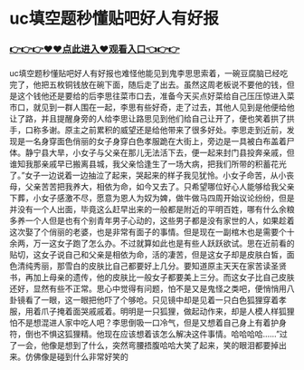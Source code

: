 # uc填空题秒懂贴吧好人有好报

### <a href="https://8h6e.com">👉👉👉♥♥点此进入♥观看入口👈👉👉</a>


uc填空题秒懂贴吧好人有好报也难怪他能见到鬼李思思索着，一碗豆腐脑已经吃完了，他把五枚铜钱放在碗下面，随后走了出去。虽然这周老板说不要他的钱，但是这个钱他还是要给的后李思往菜市口去，准备今天买点好菜给自己压压惊进入菜市口，就见到一群人围在一起，李思有些好奇，走了过去，其他人见到是他便给他让了路，并且提醒身旁的人给李思让路思见到他们给自己让开了，便也笑着拱了拱手，口称多谢。原主之前累积的威望还是给他带来了很多好处。李思走到近前，发现是一名身穿面色俏丽的女子身穿白色孝服跪在大街上，旁边是一具被白布盖着尸体。静宁县大旱，小女子与父亲在那儿无法活下去，便一起来封门县投奔亲戚，但谁知我那亲戚早已搬离县城，我父亲恰逢生了一场大病，把我们所带的积蓄花光了。”女子一边说着一边抽泣了起来，哭起来的样子我见犹怜。小女子命苦，从小丧母，父亲苦苦把我养大，相依为命，如今又去了。只希望哪位好心人能够给我父亲下葬，小女子感激不尽，愿意为恩人为奴为婢，做牛做马四周开始议论纷纷，但是并没有一个人出面，毕竟这么赶早出来的一般都是附近的平明百姓，哪有什么余粮多养一个人但是也有个别青年男子心动的，这些男子都是没有家世的人，如果趁着这次娶了个俏丽的老婆，也是非常有面子的事情。但是现在一副棺木也是需要个十余两，万一这女子跑了怎么办。不过就算如此也是有些人跃跃欲试。思在近前看的贴切，这女子说自己和父亲是相依为命，活的凄苦，但是这女子却是皮肤白皙，面色清纯秀丽，那雪白的皮肤比自己都要好上几分。要知道原主天天在家苦读圣贤书，再加上母亲的遗传，他的皮肤比一般女子都要美上三分。而这女子比自己皮肤还好，显然有些不正常。思心中觉得有问题，怕不是又是鬼怪之类吧，便悄悄用八卦镜看了一眼，这一眼把他吓了个够呛。只见镜中却是见着一只白色狐狸穿着孝服，用着爪子掩着面哭戚戚着。明明是一只狐狸，做起动作来，却是人模人样狐狸怕不是想混进人家中吃人吧？李思倒吸一口冷气，但是又想着自己身上有着护身符，倒也不惧这狐狸精。他现在应该想着该怎么解决这件事情。哈哈哈哈……”过了一会，他像是想到了什么，突然弯腰捂腹哈哈大笑了起来，笑的眼泪都要掉出来。仿佛像是碰到什么非常好笑的
